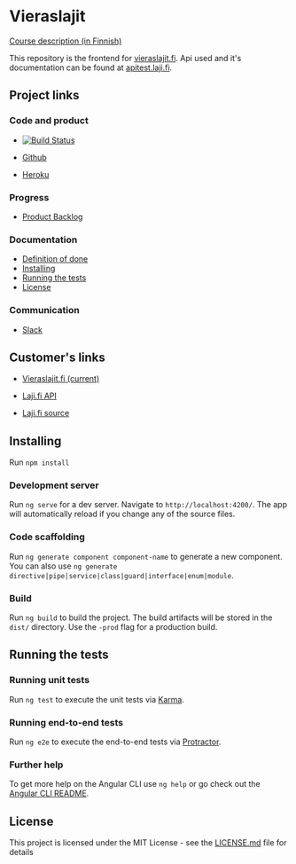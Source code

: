 # Vieraslajit
[Course description (in Finnish)](https://courses.helsinki.fi/fi/TKT20007)

This repository is the frontend for [vieraslajit.fi](https://vieraslajit.herokuapp.com/home).
Api used and it's documentation can be found at [apitest.laji.fi](https://apitest.laji.fi/explorer/).

## Project links

### Code and product
* [![Build Status](https://travis-ci.org/Vieraslajit/Vieraslajit.svg?branch=master)](https://travis-ci.org/Vieraslajit/Vieraslajit)

* [Github](https://github.com/Vieraslajit/Vieraslajit)

* [Heroku](https://vieraslajit.herokuapp.com/)

### Progress
* [Product Backlog](https://docs.google.com/spreadsheets/d/1J_Fyd4nz4NiaO80L46lcEIjyo2mbTOU2jSYKFGTQdM4)

### Documentation
* [Definition of done](https://github.com/Vieraslajit/Vieraslajit/blob/master/dod.md)
* [Installing](#installing)
* [Running the tests](#running-the-tests)
* [License](#license)

### Communication
* [Slack](https://vieraslajit.slack.com)

## Customer's links
* [Vieraslajit.fi (current)](https://vieraslajit.fi)

* [Laji.fi API](https://api.laji.fi/explorer/)

* [Laji.fi source](https://bitbucket.org/luomus/laji.fi-front/src)

## Installing

Run `npm install`

### Development server

Run `ng serve` for a dev server. Navigate to `http://localhost:4200/`. The app will automatically reload if you change any of the source files.

### Code scaffolding

Run `ng generate component component-name` to generate a new component. You can also use `ng generate directive|pipe|service|class|guard|interface|enum|module`.

### Build

Run `ng build` to build the project. The build artifacts will be stored in the `dist/` directory. Use the `-prod` flag for a production build.

## Running the tests

### Running unit tests

Run `ng test` to execute the unit tests via [Karma](https://karma-runner.github.io).

### Running end-to-end tests

Run `ng e2e` to execute the end-to-end tests via [Protractor](http://www.protractortest.org/).

### Further help

To get more help on the Angular CLI use `ng help` or go check out the [Angular CLI README](https://github.com/angular/angular-cli/blob/master/README.md).

## License
This project is licensed under the MIT License - see the [LICENSE.md](LICENSE.md) file for details
